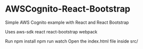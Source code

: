 # AWSCognito-React-Bootstrap
Simple AWS Cognito example with React and React Bootstrap


Uses
aws-sdk
react
react-bootstrap
webpack


Run
npm install
npm run watch
Open the index.html file inside src/
